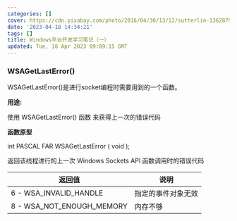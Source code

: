 ```yaml
---
categories: []
cover: https://cdn.pixabay.com/photo/2016/04/30/13/12/sutterlin-1362879__340.jpg
date: '2023-04-18 14:34:21'
tags: []
title: Windows平台开发学习笔记（一）
updated: Tue, 18 Apr 2023 09:09:15 GMT
---
```

### WSAGetLastError()

WSAGetLastError()是进行socket编程时需要用到的一个函数。

**用途:**

使用 WSAGetLastError() 函数 来获得上一次的错误代码

**函数原型**

int PASCAL FAR WSAGetLastError ( void );

返回该线程进行的上一次 Windows Sockets API 函数调用时的错误代码


| 返回值                       | 说明               |
| ---------------------------- | ------------------ |
| 6 - WSA\_INVALID\_HANDLE     | 指定的事件对象无效 |
| 8 - WSA\_NOT\_ENOUGH\_MEMORY | 内存不够           |
